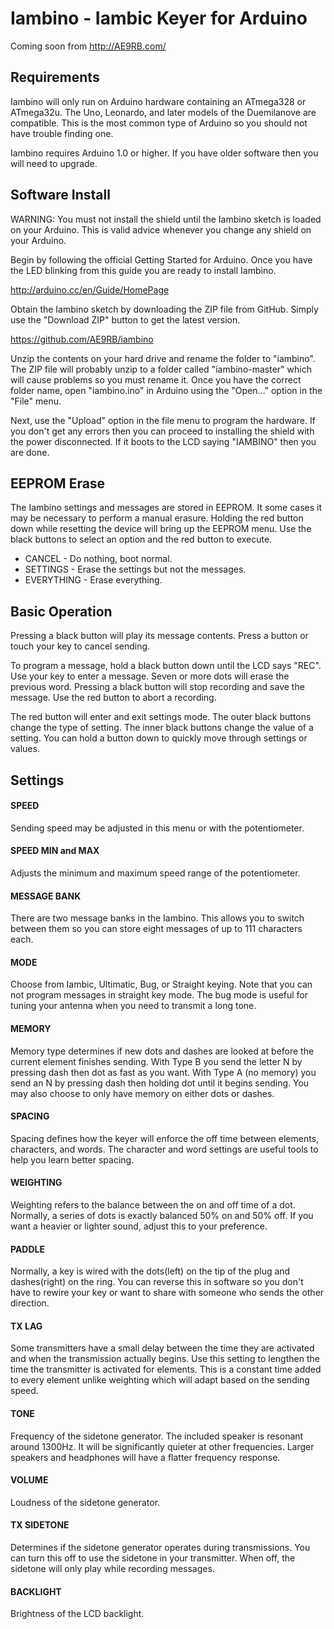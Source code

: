# Iambino - Iambic Keyer for Arduino

Coming soon from http://AE9RB.com/

## Requirements

Iambino will only run on Arduino hardware containing an ATmega328 or ATmega32u. The Uno, Leonardo, and later models of the Duemilanove are compatible. This is the most common type of Arduino so you should not have trouble finding one.

Iambino requires Arduino 1.0 or higher. If you have older software then you will need to upgrade.

## Software Install

WARNING: You must not install the shield until the Iambino sketch is loaded on your Arduino. This is valid advice whenever you change any shield on your Arduino.

Begin by following the official Getting Started for Arduino. Once you have the LED blinking from this guide you are ready to install Iambino.

 http://arduino.cc/en/Guide/HomePage
 
Obtain the Iambino sketch by downloading the ZIP file from GitHub. Simply use the "Download ZIP" button to get the latest version.

 https://github.com/AE9RB/iambino

Unzip the contents on your hard drive and rename the folder to "iambino". The ZIP file will probably unzip to a folder called "iambino-master" which will cause problems so you must rename it. Once you have the correct folder name, open "iambino.ino" in Arduino using the "Open..." option in the "File" menu. 

Next, use the "Upload" option in the file menu to program the hardware. If you don't get any errors then you can proceed to installing the shield with the power disconnected. If it boots to the LCD saying "IAMBINO" then you are done.

## EEPROM Erase

The Iambino settings and messages are stored in EEPROM. It some cases it may be necessary to perform a manual erasure. Holding the red button down while resetting the device will bring up the EEPROM menu. Use the black buttons to select an option and the red button to execute.

 * CANCEL - Do nothing, boot normal.
 * SETTINGS - Erase the settings but not the messages.
 * EVERYTHING - Erase everything.
 
## Basic Operation

Pressing a black button will play its message contents. Press a button or touch your key to cancel sending.

To program a message, hold a black button down until the LCD says "REC". Use your key to enter a message. Seven or more dots will erase the previous word. Pressing a black button will stop recording and save the message. Use the red button to abort a recording.

The red button will enter and exit settings mode. The outer black buttons change the type of setting. The inner black buttons change the value of a setting. You can hold a button down to quickly move through settings or values.

## Settings

#### SPEED

Sending speed may be adjusted in this menu or with the potentiometer.

#### SPEED MIN and MAX

Adjusts the minimum and maximum speed range of the potentiometer.

#### MESSAGE BANK

There are two message banks in the Iambino. This allows you to switch between them so you can store eight messages of up to 111 characters each.

#### MODE

Choose from Iambic, Ultimatic, Bug, or Straight keying. Note that you can not program messages in straight key mode. The bug mode is useful for tuning your antenna when you need to transmit a long tone.

#### MEMORY

Memory type determines if new dots and dashes are looked at before the current element finishes sending. With Type B you send the letter N by pressing dash then dot as fast as you want. With Type A (no memory) you send an N by pressing dash then holding dot until it begins sending. You may also choose to only have memory on either dots or dashes.

#### SPACING

Spacing defines how the keyer will enforce the off time between elements, characters, and words. The character and word settings are useful tools to help you learn better spacing.

#### WEIGHTING

Weighting refers to the balance between the on and off time of a dot. Normally, a series of dots is exactly balanced 50% on and 50% off. If you want a heavier or lighter sound, adjust this to your preference.

#### PADDLE

Normally, a key is wired with the dots(left) on the tip of the plug and dashes(right) on the ring. You can reverse this in software so you don't have to rewire your key or want to share with someone who sends the other direction.

#### TX LAG

Some transmitters have a small delay between the time they are activated and when the transmission actually begins. Use this setting to lengthen the time the transmitter is activated for elements. This is a constant time added to every element unlike weighting which will adapt based on the sending speed.

#### TONE

Frequency of the sidetone generator. The included speaker is resonant around 1300Hz. It will be significantly quieter at other frequencies. Larger speakers and headphones will have a flatter frequency response.

#### VOLUME

Loudness of the sidetone generator.

#### TX SIDETONE

Determines if the sidetone generator operates during transmissions. You can turn this off to use the sidetone in your transmitter. When off, the sidetone will only play while recording messages.

#### BACKLIGHT

Brightness of the LCD backlight.
